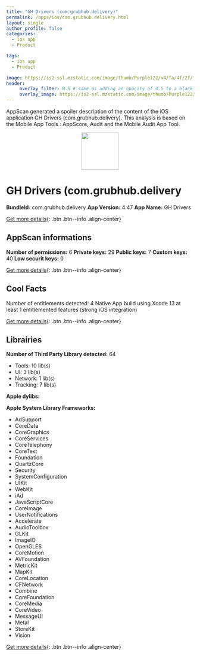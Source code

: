 ```yaml
---
title: "GH Drivers (com.grubhub.delivery)"
permalink: /apps/ios/com.grubhub.delivery.html
layout: single
author_profile: false
categories: 
  - ios app 
  - Product 

tags: 
  - ios app 
  - Product 

image: https://is2-ssl.mzstatic.com/image/thumb/Purple122/v4/fa/4f/2f/fa4f2fd8-07e2-d18a-561c-32a5dff46a56/AppIcon-0-1x_U007emarketing-0-5-0-sRGB-85-220.png/512x512bb.jpg
header: 
     overlay_filter: 0.5 # same as adding an opacity of 0.5 to a black background
     overlay_image: https://is2-ssl.mzstatic.com/image/thumb/Purple122/v4/fa/4f/2f/fa4f2fd8-07e2-d18a-561c-32a5dff46a56/AppIcon-0-1x_U007emarketing-0-5-0-sRGB-85-220.png/512x512bb.jpg
---
```

AppScan generated a spoiler description of the content of the iOS application GH Drivers (com.grubhub.delivery). This analysis is based on the Mobile App Tools : AppScore, Audit and the Mobile Audit App Tool.

  
  
<div style="text-align: center;"><img src="https://is2-ssl.mzstatic.com/image/thumb/Purple122/v4/fa/4f/2f/fa4f2fd8-07e2-d18a-561c-32a5dff46a56/AppIcon-0-1x_U007emarketing-0-5-0-sRGB-85-220.png/512x512bb.jpg" width="100" height="100"></div>  
  
# GH Drivers (com.grubhub.delivery

**BundleId:** com.grubhub.delivery
**App Version:** 4.47
**App Name:** GH Drivers


[Get more details](/pricing.html){: .btn .btn--info .align-center}  
  
## AppScan informations 

**Number of permissions:** 6
**Private keys:** 29
**Public keys:** 7
**Custom keys:** 40
**Low securit keys:** 0
  
[Get more details](/pricing.html){: .btn .btn--info .align-center}

## Cool Facts

Number of entitlements detected: 4
Native App
build using Xcode 13
at least 1 entitlemented features (strong iOS integration)
  
[Get more details](/pricing.html){: .btn .btn--info .align-center}

## Librairies 
**Number of Third Party Library detected:** 64
- Tools: 10 lib(s)
- UI: 3 lib(s)
- Network: 1 lib(s)
- Tracking: 7 lib(s)

**Apple dylibs:**


**Apple System Library Frameworks:**
- AdSupport
- CoreData
- CoreGraphics
- CoreServices
- CoreTelephony
- CoreText
- Foundation
- QuartzCore
- Security
- SystemConfiguration
- UIKit
- WebKit
- iAd
- JavaScriptCore
- CoreImage
- UserNotifications
- Accelerate
- AudioToolbox
- GLKit
- ImageIO
- OpenGLES
- CoreMotion
- AVFoundation
- MetricKit
- MapKit
- CoreLocation
- CFNetwork
- Combine
- CoreFoundation
- CoreMedia
- CoreVideo
- MessageUI
- Metal
- StoreKit
- Vision


  
[Get more details](/pricing.html){: .btn .btn--info .align-center}

